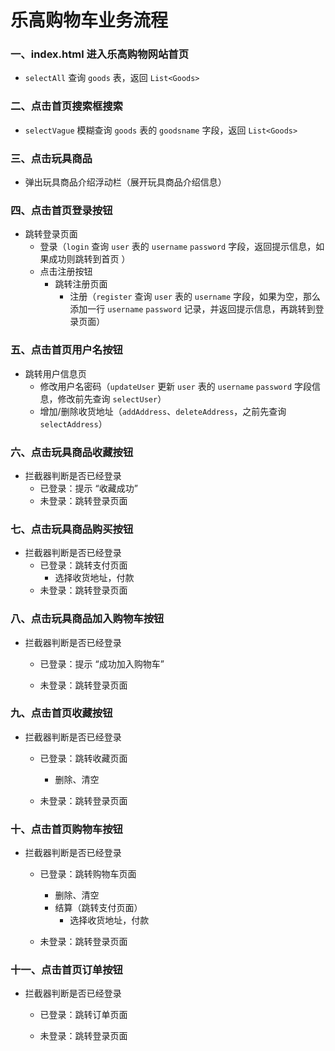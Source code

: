 # 乐高购物车业务流程

### 一、index.html 进入乐高购物网站首页

- `selectAll` 查询 `goods` 表，返回 `List<Goods>`

### 二、点击首页搜索框搜索

- `selectVague` 模糊查询 `goods` 表的 `goodsname` 字段，返回 `List<Goods>`

### 三、点击玩具商品

- 弹出玩具商品介绍浮动栏（展开玩具商品介绍信息）

### 四、点击首页登录按钮

- 跳转登录页面
  - 登录（`login` 查询 `user` 表的 `username` `password` 字段，返回提示信息，如果成功则跳转到首页 ）
  - 点击注册按钮
    - 跳转注册页面
      - 注册（`register` 查询 `user` 表的 `username` 字段，如果为空，那么添加一行 `username` `password` 记录，并返回提示信息，再跳转到登录页面）

### 五、点击首页用户名按钮

- 跳转用户信息页
  - 修改用户名密码（`updateUser` 更新 `user` 表的 `username` `password` 字段信息，修改前先查询 `selectUser`）
  - 增加/删除收货地址（`addAddress`、`deleteAddress`，之前先查询 `selectAddress`）

### 六、点击玩具商品收藏按钮

- 拦截器判断是否已经登录
  - 已登录：提示 “收藏成功”
  - 未登录：跳转登录页面

### 七、点击玩具商品购买按钮

- 拦截器判断是否已经登录
  - 已登录：跳转支付页面
    - 选择收货地址，付款
  - 未登录：跳转登录页面

### 八、点击玩具商品加入购物车按钮

- 拦截器判断是否已经登录

  - 已登录：提示 “成功加入购物车”

  - 未登录：跳转登录页面

### 九、点击首页收藏按钮

- 拦截器判断是否已经登录

  - 已登录：跳转收藏页面
    - 删除、清空

  - 未登录：跳转登录页面

### 十、点击首页购物车按钮

- 拦截器判断是否已经登录

  - 已登录：跳转购物车页面
    - 删除、清空
    - 结算（跳转支付页面）
      - 选择收货地址，付款

  - 未登录：跳转登录页面

### 十一、点击首页订单按钮

- 拦截器判断是否已经登录

  - 已登录：跳转订单页面

  - 未登录：跳转登录页面



